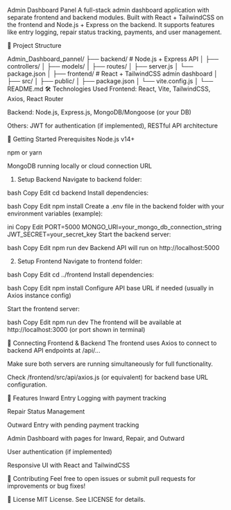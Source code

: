 Admin Dashboard Panel
A full-stack admin dashboard application with separate frontend and backend modules. Built with React + TailwindCSS on the frontend and Node.js + Express on the backend. It supports features like entry logging, repair status tracking, payments, and user management.

📁 Project Structure

Admin_Dashboard_pannel/
├── backend/             # Node.js + Express API
│   ├── controllers/
│   ├── models/
│   ├── routes/
│   ├── server.js
│   └── package.json
│
├── frontend/            # React + TailwindCSS admin dashboard
│   ├── src/
│   ├── public/
│   ├── package.json
│   └── vite.config.js
│
└── README.md
🛠️ Technologies Used
Frontend: React, Vite, TailwindCSS, Axios, React Router

Backend: Node.js, Express.js, MongoDB/Mongoose (or your DB)

Others: JWT for authentication (if implemented), RESTful API architecture

🚀 Getting Started
Prerequisites
Node.js v14+

npm or yarn

MongoDB running locally or cloud connection URL

1. Setup Backend
Navigate to backend folder:

bash
Copy
Edit
cd backend
Install dependencies:

bash
Copy
Edit
npm install
Create a .env file in the backend folder with your environment variables (example):

ini
Copy
Edit
PORT=5000
MONGO_URI=your_mongo_db_connection_string
JWT_SECRET=your_secret_key
Start the backend server:

bash
Copy
Edit
npm run dev
Backend API will run on http://localhost:5000

2. Setup Frontend
Navigate to frontend folder:

bash
Copy
Edit
cd ../frontend
Install dependencies:

bash
Copy
Edit
npm install
Configure API base URL if needed (usually in Axios instance config)

Start the frontend server:

bash
Copy
Edit
npm run dev
The frontend will be available at http://localhost:3000 (or port shown in terminal)

🔗 Connecting Frontend & Backend
The frontend uses Axios to connect to backend API endpoints at /api/...

Make sure both servers are running simultaneously for full functionality.

Check /frontend/src/api/axios.js (or equivalent) for backend base URL configuration.

📝 Features
Inward Entry Logging with payment tracking

Repair Status Management

Outward Entry with pending payment tracking

Admin Dashboard with pages for Inward, Repair, and Outward

User authentication (if implemented)

Responsive UI with React and TailwindCSS

🤝 Contributing
Feel free to open issues or submit pull requests for improvements or bug fixes!

📄 License
MIT License. See LICENSE for details.
